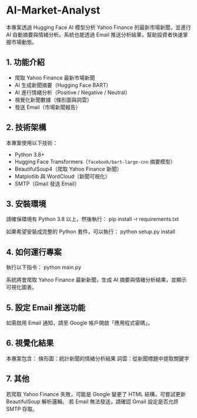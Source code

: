 # AI-Market-Analyst

本專案透過 Hugging Face AI 模型分析 Yahoo Finance 的最新市場新聞，並進行 AI 自動摘要與情緒分析。系統也能透過 Email 推送分析結果，幫助投資者快速掌握市場動態。

## 1. 功能介紹
- 爬取 Yahoo Finance 最新市場新聞
- AI 生成新聞摘要（Hugging Face BART）
- AI 進行情緒分析（Positive / Negative / Neutral）
- 視覺化新聞數據（條形圖與詞雲）
- 發送 Email（市場新聞報告）

## 2. 技術架構
本專案使用以下技術：
- Python 3.8+
- Hugging Face Transformers（`facebook/bart-large-cnn` 摘要模型）
- BeautifulSoup4（爬取 Yahoo Finance 新聞）
- Matplotlib 與 WordCloud（新聞可視化）
- SMTP（Gmail 發送 Email）

## 3. 安裝環境
請確保環境有 Python 3.8 以上，然後執行：
pip install -r requirements.txt

如果希望安裝成完整的 Python 套件，可以執行：
python setup.py install

## 4. 如何運行專案
執行以下指令：
python main.py

系統將會爬取 Yahoo Finance 最新新聞，生成 AI 摘要與情緒分析結果，並顯示可視化圖表。

## 5. 設定 Email 推送功能
如需啟用 Email 通知，請至 Google 帳戶開啟「應用程式密碼」。

## 6. 視覺化結果
本專案包含：
條形圖：統計新聞的情緒分析結果
詞雲：從新聞標題中提取關鍵字

## 7. 其他
若爬取 Yahoo Finance 失敗，可能是 Google 變更了 HTML 結構，可嘗試更新 BeautifulSoup 解析邏輯。
若 Email 無法發送，請確認 Gmail 設定是否允許 SMTP 存取。

